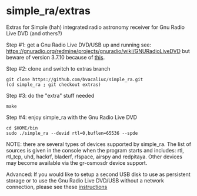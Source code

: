 # simple_ra/extras
Extras for Simple (hah) integrated radio astronomy receiver for Gnu Radio Live DVD (and others?)

Step #1: get a Gnu Radio Live DVD/USB up and running
see: https://gnuradio.org/redmine/projects/gnuradio/wiki/GNURadioLiveDVD
but beware of version 3.7.10 because of [this](https://github.com/bvacaliuc/simple_ra/issues/2).

Step #2: clone and switch to extras branch

```
git clone https://github.com/bvacaliuc/simple_ra.git
(cd simple_ra ; git checkout extras)
```

Step #3: do the "extra" stuff needed

```
make
```

Step #4: enjoy simple_ra with the Gnu Radio Live DVD

```
cd $HOME/bin
sudo ./simple_ra --devid rtl=0,buflen=65536 --spde
```

NOTE: there are several types of devices supported by simple_ra.  The list of sources is given in the console when the program starts and includes: rtl, rtl_tcp, uhd, hackrf, bladerf, rfspace, airspy and redpitaya.  Other devices may become available via the gr-osmosdr device support.

Advanced: If you would like to setup a second USB disk to use as persistent storage or to use the Gnu Radio Live DVD/USB without a network connection, please see these [instructions](https://github.com/bvacaliuc/simple_ra/blob/extras/PERSISTENT.md)


